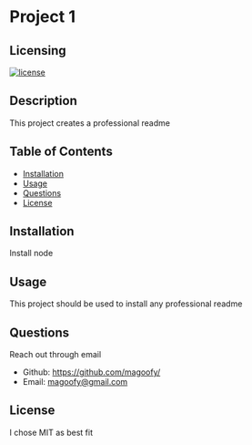 
# Project 1

## Licensing 
[![license](https://img.shields.io/badge/license-MIT-blue)](https://shields.io)

## Description

This project creates a professional readme

## Table of Contents

- [Installation](#installation)
- [Usage](#usage)
- [Questions](#questions)
- [License](#license)

## Installation

Install node

## Usage

This project should be used to install any professional readme

## Questions

Reach out through email

- Github: https://github.com/magoofy/
- Email: magoofy@gmail.com

## License

I chose MIT as best fit
    